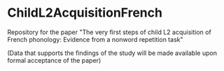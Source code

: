 # ChildL2AcquisitionFrench
Repository for the paper "The very first steps of child L2 acquisition of French phonology: Evidence from a nonword repetition task"

(Data that supports the findings of the study will be made available upon formal acceptance of the paper)
